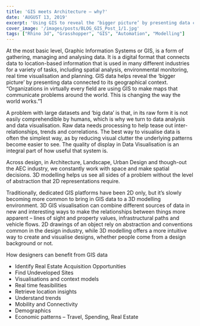 ```yaml
---
title: 'GIS meets Architecture – why?'
date: 'AUGUST 13, 2019'
excerpt: 'Using GIS to reveal the ‘bigger picture’ by presenting data connected to its geographical context'
cover_image: '/images/posts/BLOG_GIS_Post_1/1.jpg'
tags: ["Rhino 3d", "Grasshopper", "GIS", "Automation", "Modelling"]
---
```


At the most basic level, Graphic Information Systems or GIS, is a form of gathering, managing and analysing data. It is a digital format that connects data to location-based information that is used in many different industries for a variety of tasks, including spatial analysis, environmental monitoring, real time visualisation and planning. GIS data helps reveal the ‘bigger picture’ by presenting data connected to its geographical context. “Organizations in virtually every field are using GIS to make maps that communicate problems around the world. This is changing the way the world works.”1

A problem with large datasets and ‘big data’ is that, in its raw form it is not easily comprehendible by humans, which is why we turn to data analysis and data visualisation. Raw data needs processing to help tease out inter-relationships, trends and correlations. The best way to visualise data is often the simplest way, as by reducing visual clutter the underlying patterns become easier to see. The quality of display in Data Visualisation is an integral part of how useful that system is. 

Across design, in Architecture, Landscape, Urban Design and though-out the AEC industry, we constantly work with space and make spatial decisions. 3D modelling helps us see all sides of a problem without the level of abstraction that 2D representations require.

Traditionally, dedicated GIS platforms have been 2D only, but it’s slowly becoming more common to bring in GIS data to a 3D modelling environment. 3D GIS visualisation can combine different sources of data in new and interesting ways to make the relationships between things more apparent – lines of sight and property values, infrastructural paths and vehicle flows. 2D drawings of an object rely on abstraction and conventions common in the design industry, while 3D modelling offers a more intuitive way to create and visualise designs, whether people come from a design background or not. 

How designers can benefit from GIS data

- Identify Real Estate Acquisition Opportunities
- Find Undeveloped Sites
- Visualisations and context models
- Real time feasibilities
- Retrieve location insights
- Understand trends
- Mobility and Connectivity
- Demographics
- Economic patterns – Travel, Spending, Real Estate

